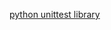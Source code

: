 [python unittest library](https://docs.python.org/3/library/unittest.html?highlight=unittest#module-unittest)